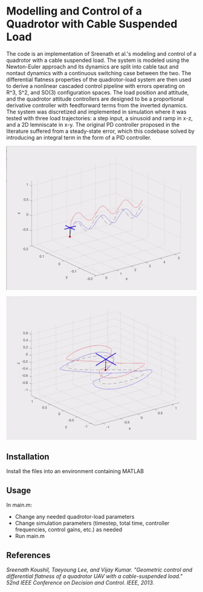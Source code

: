 # Modelling and Control of a Quadrotor with Cable Suspended Load

The code is an implementation of Sreenath et al.'s modeling and control of a quadrotor with a cable suspended load. The system is modeled using the Newton-Euler approach and its dynamics are split into cable taut and nontaut dynamics with a continuous switching case between the two. The differential flatness properties of the quadrotor-load system are then used to derive a nonlinear cascaded control pipeline with errors operating on R^3, S^2, and SO(3) configuration spaces. The load position and attitude, and the quadrotor attitude controllers are designed to be a proportional derivative controller with feedforward terms from the inverted dynamics. The system was discretized and implemented in simulation where it was tested with three load trajectories: a step input, a sinusoid and ramp in x-z, and a 2D lemniscate in x-y. The original PD controller proposed in the literature suffered from a steady-state error, which this codebase solved by introducing an integral term in the form of a PID controller.

![](sineramp.gif)

![](lemniscate.gif)


## Installation

Install the files into an environment containing MATLAB


## Usage

In main.m:
- Change any needed quadrotor-load parameters
- Change simulation parameters (timestep, total time, controller frequencies, control gains, etc.) as needed
- Run main.m


## References

_Sreenath Koushil, Taeyoung Lee, and Vijay Kumar. "Geometric control and differential flatness of a quadrotor UAV with a cable-suspended load." 52nd IEEE Conference on Decision and Control. IEEE, 2013._
 
